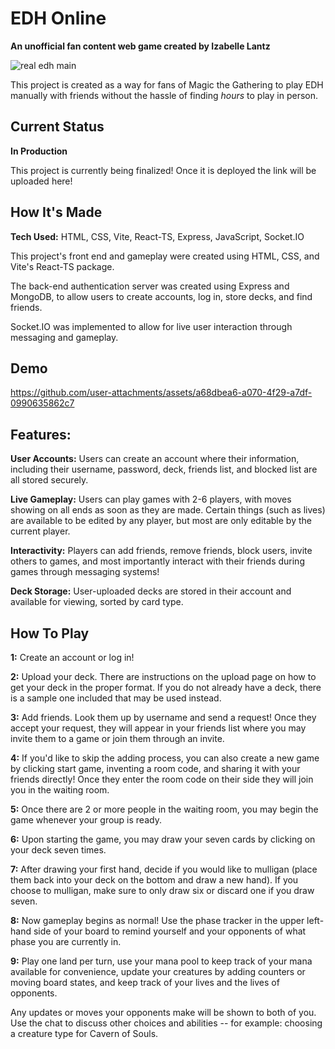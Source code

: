 # EDH Online

**An unofficial fan content web game created by Izabelle Lantz**

![real edh main](https://github.com/user-attachments/assets/2ad07efe-7f00-4392-a6c9-d48a022652f1)

This project is created as a way for fans of Magic the Gathering to play EDH manually with friends without the hassle of finding *hours* to play in person.

## Current Status
**In Production**

This project is currently being finalized! Once it is deployed the link will be uploaded here!

## How It's Made
**Tech Used:** HTML, CSS, Vite, React-TS, Express, JavaScript, Socket.IO

This project's front end and gameplay were created using HTML, CSS, and Vite's React-TS package. 

The back-end authentication server was created using Express and MongoDB, to allow users to create accounts, log in, store decks, and find friends.

Socket.IO was implemented to allow for live user interaction through messaging and gameplay.

## Demo

https://github.com/user-attachments/assets/a68dbea6-a070-4f29-a7df-0990635862c7

## Features:
**User Accounts:** Users can create an account where their information, including their username, password, deck, friends list, and blocked list are all stored securely.

**Live Gameplay:** Users can play games with 2-6 players, with moves showing on all ends as soon as they are made. Certain things (such as lives) are available to be edited by any player, but most are only editable by the current player.

**Interactivity:** Players can add friends, remove friends, block users, invite others to games, and most importantly interact with their friends during games through messaging systems!

**Deck Storage:** User-uploaded decks are stored in their account and available for viewing, sorted by card type.

## How To Play
**1:** Create an account or log in!

**2:** Upload your deck. There are instructions on the upload page on how to get your deck in the proper format. If you do not already have a deck, there is a sample one included that may be used instead.

**3:** Add friends. Look them up by username and send a request! Once they accept your request, they will appear in your friends list where you may invite them to a game or join them through an invite.

**4:** If you'd like to skip the adding process, you can also create a new game by clicking start game, inventing a room code, and sharing it with your friends directly! Once they enter the room code on their side they will join you in the waiting room.

**5:** Once there are 2 or more people in the waiting room, you may begin the game whenever your group is ready.

**6:** Upon starting the game, you may draw your seven cards by clicking on your deck seven times.

**7:** After drawing your first hand, decide if you would like to mulligan (place them back into your deck on the bottom and draw a new hand). If you choose to mulligan, make sure to only draw six or discard one if you draw seven.

**8:** Now gameplay begins as normal! Use the phase tracker in the upper left-hand side of your board to remind yourself and your opponents of what phase you are currently in.

**9:** Play one land per turn, use your mana pool to keep track of your mana available for convenience, update your creatures by adding counters or moving board states, and keep track of your lives and the lives of opponents.

Any updates or moves your opponents make will be shown to both of you. Use the chat to discuss other choices and abilities -- for example: choosing a creature type for Cavern of Souls.
